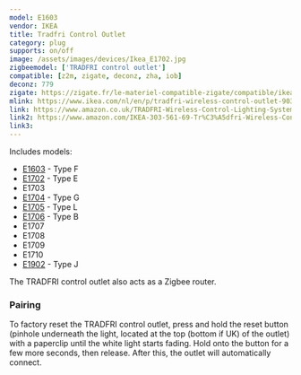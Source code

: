 ```yaml
---
model: E1603
vendor: IKEA
title: Tradfri Control Outlet
category: plug
supports: on/off
image: /assets/images/devices/Ikea_E1702.jpg
zigbeemodel: ['TRADFRI control outlet']
compatible: [z2m, zigate, deconz, zha, iob]
deconz: 779
zigate: https://zigate.fr/le-materiel-compatible-zigate/compatible/ikeatradfripriseconnecte
mlink: https://www.ikea.com/nl/en/p/tradfri-wireless-control-outlet-90356166/
link: https://www.amazon.co.uk/TRADFRI-Wireless-Control-Lighting-Systems/dp/B07PK5LCL2
link2: https://www.amazon.com/IKEA-303-561-69-Tr%C3%A5dfri-Wireless-Control/dp/B07KM9ZC31
link3: 
---
```

Includes models:
- [E1603](https://www.ikea.com/se/sv/p/tradfri-tradloest-uttag-90356166/) - Type F
- [E1702](https://www.ikea.com/fr/fr/p/tradfri-prise-connectee-20364476/) - Type E
- E1703
- [E1704](https://www.ikea.com/gb/en/p/tradfri-wireless-control-outlet-00364477/) - Type G
- [E1705](https://www.ikea.com/it/it/p/tradfri-presa-wireless-60364479/) - Type L
- [E1706](https://www.ikea.com/us/en/p/tradfri-wireless-control-outlet-30356169/) - Type B
- E1707
- E1708
- E1709
- E1710
- [E1902](https://www.ikea.com/ch/de/p/tradfri-steckdose-funkgesteuert-00473650/) - Type J


The TRADFRI control outlet also acts as a Zigbee router.

### Pairing
To factory reset the TRADFRI control outlet, press and hold the reset button
(pinhole underneath the light, located at the top (bottom if UK) of the outlet) with a
paperclip until the white light starts fading. Hold onto the button for a
few more seconds, then release. After this, the outlet will automatically connect. 
